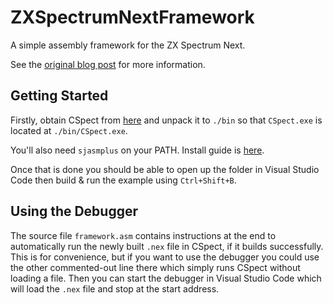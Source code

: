 # ZXSpectrumNextFramework

A simple assembly framework for the ZX Spectrum Next.

See the [original blog post](https://lemmings.info/zx-spectrum-next-framework-part-1/) for more information.

## Getting Started

Firstly, obtain CSpect from [here](https://mdf200.itch.io/cspect) and unpack it to `./bin` so that `CSpect.exe` is located at `./bin/CSpect.exe`.

You'll also need `sjasmplus` on your PATH. Install guide is [here](https://github.com/z00m128/sjasmplus/blob/master/INSTALL.md).

Once that is done you should be able to open up the folder in Visual Studio Code then build & run the example using `Ctrl+Shift+B`.

## Using the Debugger

The source file `framework.asm` contains instructions at the end to automatically run the newly built `.nex` file in CSpect, if it builds successfully. This is for convenience, but if you want to use the debugger you could use the other commented-out line there which simply runs CSpect without loading a file. Then you can start the debugger in Visual Studio Code which will load the `.nex` file and stop at the start address.

